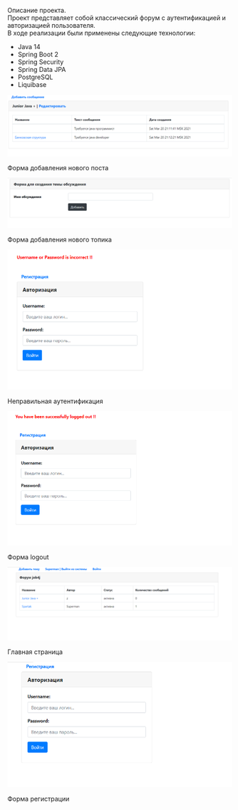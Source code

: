 Описание проекта.<br>
Проект представляет собой классический форум с аутентификацией и авторизацией пользователя.
<br>
В ходе реализации были применены следующие технологии:
- Java 14<br>
- Spring Boot 2<br>
- Spring Security<br>
- Spring Data JPA<br>
- PostgreSQL<br>
- Liquibase<br>


![ScreenShot](img/add-new-post.png)

Форма добавления нового поста

![ScreenShot](img/add-new-topic.png)

Форма добавления нового топика

![ScreenShot](img/login-incorrect.png)

Неправильная аутентификация

![ScreenShot](img/logout.png)

Форма logout

![ScreenShot](img/main-page.png)

Главная страница

![ScreenShot](img/registration.png)

Форма регистрации